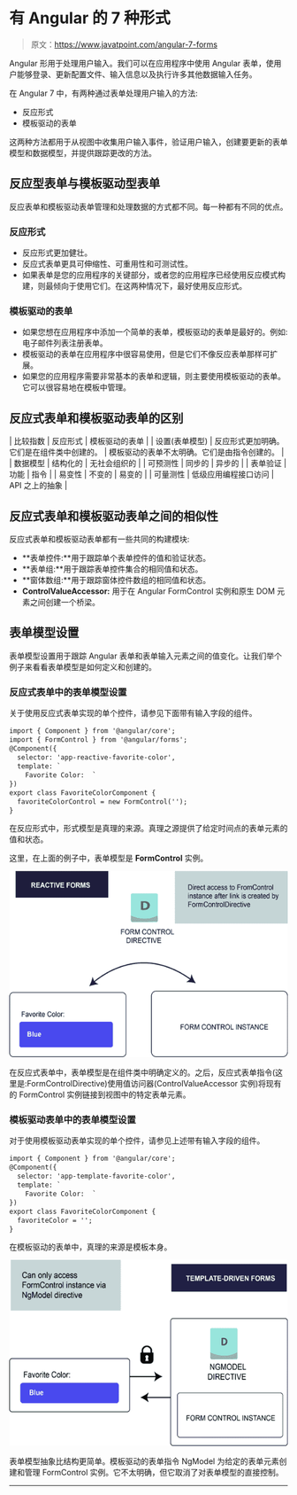 # 有 Angular 的 7 种形式

> 原文：<https://www.javatpoint.com/angular-7-forms>

Angular 形用于处理用户输入。我们可以在应用程序中使用 Angular 表单，使用户能够登录、更新配置文件、输入信息以及执行许多其他数据输入任务。

在 Angular 7 中，有两种通过表单处理用户输入的方法:

*   反应形式
*   模板驱动的表单

这两种方法都用于从视图中收集用户输入事件，验证用户输入，创建要更新的表单模型和数据模型，并提供跟踪更改的方法。

## 反应型表单与模板驱动型表单

反应表单和模板驱动表单管理和处理数据的方式都不同。每一种都有不同的优点。

### 反应形式

*   反应形式更加健壮。
*   反应式表单更具可伸缩性、可重用性和可测试性。
*   如果表单是您的应用程序的关键部分，或者您的应用程序已经使用反应模式构建，则最倾向于使用它们。在这两种情况下，最好使用反应形式。

### 模板驱动的表单

*   如果您想在应用程序中添加一个简单的表单，模板驱动的表单是最好的。例如:电子邮件列表注册表单。
*   模板驱动的表单在应用程序中很容易使用，但是它们不像反应表单那样可扩展。
*   如果您的应用程序需要非常基本的表单和逻辑，则主要使用模板驱动的表单。它可以很容易地在模板中管理。

## 反应式表单和模板驱动表单的区别

| 比较指数 | 反应形式 | 模板驱动的表单 |
| 设置(表单模型) | 反应形式更加明确。它们是在组件类中创建的。 | 模板驱动的表单不太明确。它们是由指令创建的。 |
| 数据模型 | 结构化的 | 无社会组织的 |
| 可预测性 | 同步的 | 异步的 |
| 表单验证 | 功能 | 指令 |
| 易变性 | 不变的 | 易变的 |
| 可量测性 | 低级应用编程接口访问 | API 之上的抽象 |

## 反应式表单和模板驱动表单之间的相似性

反应式表单和模板驱动表单都有一些共同的构建模块:

*   **表单控件:**用于跟踪单个表单控件的值和验证状态。
*   **表单组:**用于跟踪表单控件集合的相同值和状态。
*   **窗体数组:**用于跟踪窗体控件数组的相同值和状态。
*   **ControlValueAccessor:** 用于在 Angular FormControl 实例和原生 DOM 元素之间创建一个桥梁。

## 表单模型设置

表单模型设置用于跟踪 Angular 表单和表单输入元素之间的值变化。让我们举个例子来看看表单模型是如何定义和创建的。

### 反应式表单中的表单模型设置

关于使用反应式表单实现的单个控件，请参见下面带有输入字段的组件。

```
import { Component } from '@angular/core';
import { FormControl } from '@angular/forms';
@Component({
  selector: 'app-reactive-favorite-color',
  template: `
    Favorite Color:  `
})
export class FavoriteColorComponent {
  favoriteColorControl = new FormControl('');
}

```

在反应形式中，形式模型是真理的来源。真理之源提供了给定时间点的表单元素的值和状态。

这里，在上面的例子中，表单模型是 **FormControl** 实例。

![Angular 7 Forms](img/a752fb1ca795c6c61af6f13bb9c91e56.png)

在反应式表单中，表单模型是在组件类中明确定义的。之后，反应式表单指令(这里是:FormControlDirective)使用值访问器(ControlValueAccessor 实例)将现有的 FormControl 实例链接到视图中的特定表单元素。

### 模板驱动表单中的表单模型设置

对于使用模板驱动表单实现的单个控件，请参见上述带有输入字段的组件。

```
import { Component } from '@angular/core';
@Component({
  selector: 'app-template-favorite-color',
  template: `
    Favorite Color:  `
})
export class FavoriteColorComponent {
  favoriteColor = '';
}

```

在模板驱动的表单中，真理的来源是模板本身。

![Angular 7 Forms](img/95eb2105b655a4ec1e2a67f678cfe1da.png)

表单模型抽象比结构更简单。模板驱动的表单指令 NgModel 为给定的表单元素创建和管理 FormControl 实例。它不太明确，但它取消了对表单模型的直接控制。

* * *